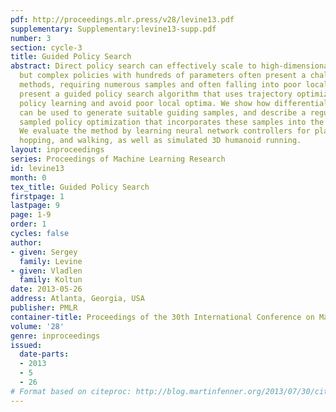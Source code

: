 ```yaml
---
pdf: http://proceedings.mlr.press/v28/levine13.pdf
supplementary: Supplementary:levine13-supp.pdf
number: 3
section: cycle-3
title: Guided Policy Search
abstract: Direct policy search can effectively scale to high-dimensional systems,
  but complex policies with hundreds of parameters often present a challenge for such
  methods, requiring numerous samples and often falling into poor local optima. We
  present a guided policy search algorithm that uses trajectory optimization to direct
  policy learning and avoid poor local optima. We show how differential dynamic programming
  can be used to generate suitable guiding samples, and describe a regularized importance
  sampled policy optimization that incorporates these samples into the policy search.
  We evaluate the method by learning neural network controllers for planar swimming,
  hopping, and walking, as well as simulated 3D humanoid running.
layout: inproceedings
series: Proceedings of Machine Learning Research
id: levine13
month: 0
tex_title: Guided Policy Search
firstpage: 1
lastpage: 9
page: 1-9
order: 1
cycles: false
author:
- given: Sergey
  family: Levine
- given: Vladlen
  family: Koltun
date: 2013-05-26
address: Atlanta, Georgia, USA
publisher: PMLR
container-title: Proceedings of the 30th International Conference on Machine Learning
volume: '28'
genre: inproceedings
issued:
  date-parts:
  - 2013
  - 5
  - 26
# Format based on citeproc: http://blog.martinfenner.org/2013/07/30/citeproc-yaml-for-bibliographies/
---
```

